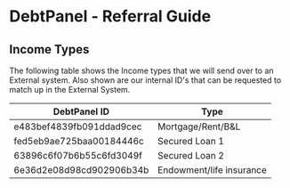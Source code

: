 # DebtPanel - Referral Guide

## Income Types

The following table shows the Income types that we will send over to an External system. Also shown are our internal ID's that can be requested to match up in the External System.

DebtPanel ID | Type
--- | ---
e483bef4839fb091ddad9cec | Mortgage/Rent/B&L
fed5eb9ae725baa00184446c | Secured Loan 1
63896c6f07b6b55c6fd3049f | Secured Loan 2
6e36d2e08d98cd902906b34b | Endowment/life insurance